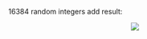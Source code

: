 16384 random integers add 
result: 
<p align="center">
<img src="https://user-images.githubusercontent.com/43038815/141877317-5b53eed0-dbe5-4c85-9e0c-8093ca1a8a66.png"/>
</p>
